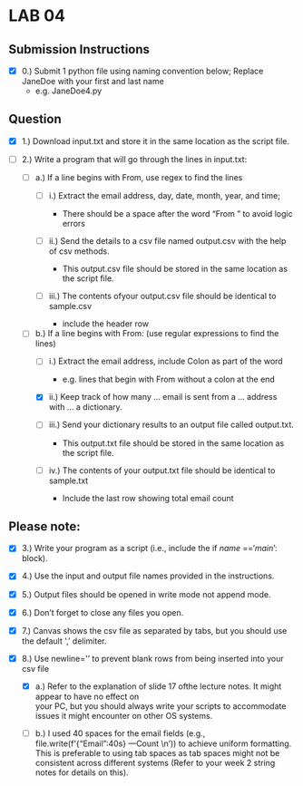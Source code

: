 # **LAB 04**


## **Submission Instructions**

- [x] 0.) Submit 1 python file using naming convention below; Replace JaneDoe with your first and last name
	* e.g. JaneDoe4.py  



## **Question**

- [x] 1.) Download input.txt and store it in the same location as the script file.


- [ ] 2.) Write a program that will go through the lines in input.txt:

	- [ ] a.) If a line begins with From, use regex to find the lines
		- [ ] i.) Extract the email address, day, date, month, year, and time; 
			* There should be a space after the word “From ” to avoid logic errors
			
		- [ ] ii.) Send the details to a csv file named output.csv with the help of csv methods. 
			* This output.csv file should be stored in the same location as the script file.
			
		- [ ] iii.) The contents ofyour output.csv file should be identical to sample.csv
			* include the header row
			
	- [ ] b.) If a line begins with From: (use regular expressions to find the lines)
		- [ ] i.) Extract the email address, include Colon as part of the word 
			* e.g. lines that begin with From without a colon at the end
			
		- [x] ii.) Keep track of how many ... email is sent from a ... address with ... a dictionary.
		
		- [ ] iii.) Send your dictionary results to an output file called output.txt. 
			* This output.txt file should be stored in the same location as the script file.
			
		- [ ] iv.) The contents of your output.txt file should be identical to sample.txt
			* Include the last row showing total email count
	
	
## Please note:
			
- [x] 3.) Write your program as a script (i.e., include the if _name_ ==‘_main_’: block).
	
- [x] 4.) Use the input and output file names provided in the instructions.
	
- [x] 5.) Output files should be opened in write mode not append mode.

- [x] 6.) Don’t forget to close any files you open.

- [x] 7.) Canvas shows the csv file as separated by tabs, but you should use the default ',’ delimiter.

- [x] 8.) Use newline='’ to prevent blank rows from being inserted into your csv file 
	
	- [x] a.) Refer to the explanation of slide 17 ofthe lecture notes. It might appear to have no effect on 		
		your PC, but you should always write your scripts to accommodate issues it might encounter 
		on other OS systems.
			
	- [ ] b.) I used 40 spaces for the email fields (e.g., file.write(f'{“Email”:40s} —Count \n’)) to achieve 
		uniform formatting. This is preferable to using tab spaces as tab spaces might not be consistent 
		across different systems (Refer to your week 2 string notes for details on this).
